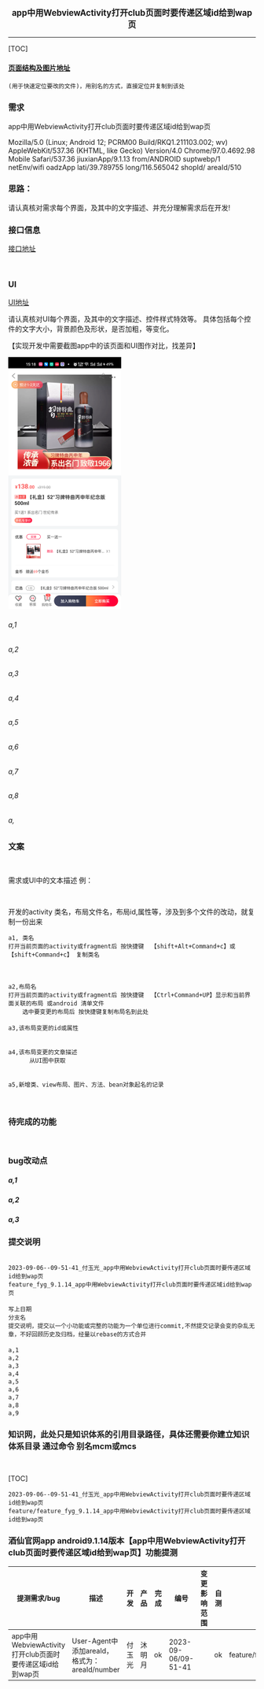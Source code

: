 

<center><big><b> app中用WebviewActivity打开club页面时要传递区域id给到wap页 </b></big></center>


------



[TOC]


#### [页面结构及图片地址]()



```
(用于快速定位要改的文件)，用别名的方式，直接定位并复制到该处

```



### 需求



 app中用WebviewActivity打开club页面时要传递区域id给到wap页


Mozilla/5.0 (Linux; Android 12; PCRM00 Build/RKQ1.211103.002; wv) AppleWebKit/537.36 (KHTML, like Gecko) Version/4.0 Chrome/97.0.4692.98 Mobile Safari/537.36 jiuxianApp/9.1.13 from/ANDROID suptwebp/1 netEnv/wifi oadzApp lati/39.789755 long/116.565042 shopId/ areaId/510



### 思路：
请认真核对需求每个界面，及其中的文字描述、并充分理解需求后在开发!



### 接口信息




[接口地址]()


```


```




### UI

[UI地址]()


请认真核对UI每个界面，及其中的文字描述、控件样式特效等。
具体包括每个控件的文字大小，背景颜色及形状，是否加粗，等变化。

【实现开发中需要截图app中的该页面和UI图作对比，找差异】





<img src="app中用WebviewActivity打开club页面时要传递区域id给到wap页.assets/screen_2023-09-06-15-18-42_ProductDetailActivity.png" alt="screen_2023-09-06-15-18-42_ProductDetailActivity" style="zoom:50%;" />



###### a,1

###### a,2
###### a,3
###### a,4
###### a,5
###### a,6
###### a,7
###### a,8
###### a,




### 文案


```


```



需求或UI中的文本描述 例：
```


```




开发的activity 类名，布局文件名，布局id,属性等，涉及到多个文件的改动，就复制一份出来
```
a1, 类名
打开当前页面的activity或fragment后 按快捷键  【shift+Alt+Command+c】或【shift+Command+c】 复制类名



a2,布局名
打开当前页面的activity或fragment后 按快捷键  【Ctrl+Command+UP】显示和当前界面关联的布局 或android 清单文件
    选中要变更的布局后 按快捷键复制布局名到此处

a3,该布局变更的id或属性


a4,该布局变更的文章描述
      从UI图中获取


a5,新增类、view布局、图片、方法、bean对象起名的记录



```


### 待完成的功能


```


```





### bug改动点


##### a,1
[]()




##### a,2
[]()




##### a,3
[]()




### 提交说明

```

2023-09-06--09-51-41_付玉光_app中用WebviewActivity打开club页面时要传递区域id给到wap页
feature_fyg_9.1.14_app中用WebviewActivity打开club页面时要传递区域id给到wap页

写上日期
分支名
提交说明，提交以一个小功能或完整的功能为一个单位进行commit,不然提交记录会变的杂乱无章，不好回顾历史及归档，经量以rebase的方式合并

a,1
a,2
a,3
a,4
a,5
a,6
a,7
a,8
a,9

```




### 知识网，此处只是知识体系的引用目录路径，具体还需要你建立知识体系目录 通过命令 别名mcm或mcs
[]()
[]()
[]()
[]()

```


```




[TOC]




```
2023-09-06--09-51-41_付玉光_app中用WebviewActivity打开club页面时要传递区域id给到wap页
feature/feature_fyg_9.1.14_app中用WebviewActivity打开club页面时要传递区域id给到wap页
```




### 酒仙官网app android9.1.14版本【app中用WebviewActivity打开club页面时要传递区域id给到wap页】功能提测



| 提测需求/bug  |   描述          |  开发           |  产品                |       完成      |  编号            |  变更影响范围     |   自测    |  提测分支       |  提测时间         |
| ------------ |      ----      |       ----     |      ----            |      ----      |  ----            |   ------------  |   ----   |  ------       |  --------        |
|  app中用WebviewActivity打开club页面时要传递区域id给到wap页   | User-Agent中添加areaId，格式为：areaId/number |  付玉光       |   沐明月    |       ok       | 2023-09-06/09-51-41  |                 |    ok    | feature/feature_preRelease_9.1.14 |  2023-09-06/10:11:59 |









```

```

